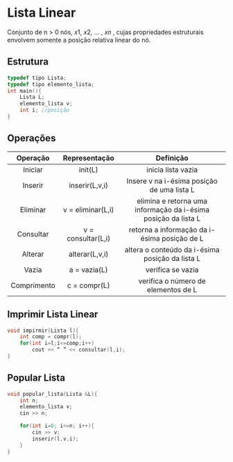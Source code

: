 # Lista Linear

Conjunto de n > 0 nós, 𝑥1, 𝑥2, … , 𝑥𝑛 , cujas propriedades estruturais envolvem somente a posição relativa linear do nó.

## Estrutura

```cpp
typedef tipo Lista;
typedef tipo elemento_lista;
int main(){
    Lista L;
    elemento_lista v;
    int i; //posição
}
```

## Operações

|  Operação   |   Representação    |                           Definição                            |
| :---------: | :----------------: | :------------------------------------------------------------: |
|   Iniciar   |      init(L)       |                       inicia lista vazia                       |
|   Inserir   |   inserir(L,v,i)   |           Insere v na i-ésima posição de uma lista L           |
|  Eliminar   | v = eliminar(L,i)  | elimina e retorna uma informação da i-ésima posição da lista L |
|  Consultar  | v = consultar(L,i) |          retorna a informação da i-ésima posição de L          |
|   Alterar   |   alterar(L,v,i)   |        altera o conteúdo da i-ésima posição da lista L         |
|    Vazia    |    a = vazia(L)    |                       verifica se vazia                        |
| Comprimento |    c = compr(L)    |              verifica o número de elementos de L               |

## Imprimir Lista Linear

```cpp
void impirmir(Lista l){
    int comp = compr(l);
    for(int i=l;i<=comp;i++)
        cout << “ ” << consultar(l,i);
}
```

## Popular Lista

```cpp
void popular_lista(Lista &L){
    int n;
    elemento_lista v;
    cin >> n;

    for(int i=0; i<=n; i++){
        cin >> v;
        inserir(l,v,i);
    }
}
```
